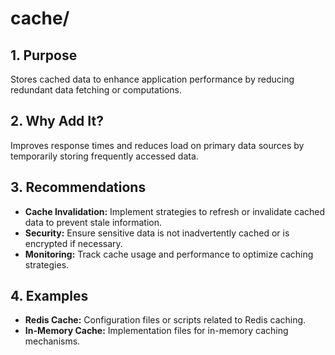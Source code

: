# cache/

## 1. Purpose

Stores cached data to enhance application performance by reducing redundant data fetching or computations.

## 2. Why Add It?

Improves response times and reduces load on primary data sources by temporarily storing frequently accessed data.

## 3. Recommendations

- **Cache Invalidation:** Implement strategies to refresh or invalidate cached data to prevent stale information.
- **Security:** Ensure sensitive data is not inadvertently cached or is encrypted if necessary.
- **Monitoring:** Track cache usage and performance to optimize caching strategies.

## 4. Examples

- **Redis Cache:** Configuration files or scripts related to Redis caching.
- **In-Memory Cache:** Implementation files for in-memory caching mechanisms.

